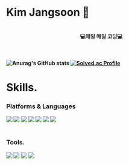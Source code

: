 # Kim Jangsoon 🐹
<div align="center"><br/>
 <b>💻매일 매일 코딩💻<br/><br/>
    </div><br/>
   
![Anurag's GitHub stats](https://github-readme-stats.vercel.app/api?username=KimJangsoon&show_icons=true&theme=radical)
[![Solved.ac Profile](http://mazassumnida.wtf/api/v2/generate_badge?boj=ssnssnl)](https://solved.ac/ssnssnl/)
    

# Skills.
### Platforms & Languages
   <img src="https://img.shields.io/badge/Python-3776AB?style=flat&logo=Python&logoColor=white"> <img src="https://img.shields.io/badge/java-007396?style=flat&logo=java&logoColor=white"> <img src="https://img.shields.io/badge/Dart-0175C2?style=flat&logo=dart&logoColor=white">  <img src="https://img.shields.io/badge/html5-E34F26?style=flat&logo=html5&logoColor=white"> <img src="https://img.shields.io/badge/css-1572B6?style=flat&logo=css3&logoColor=white"> <img src="https://img.shields.io/badge/vue.js-4FC08D?style=flat&logo=vue.js&logoColor=white"> <img src="https://img.shields.io/badge/Flutter-02569B?style=flat&logo=flutter&logoColor=white"> 
   <br/><br/>
   
### Tools.
<img src="https://img.shields.io/badge/intelliJ IDEA-000000?style=flat&logo=intelliJ IDEA&logoColor=white"> <img src="https://img.shields.io/badge/GitHub-181717?style=flat&logo=GitHub&logoColor=white"> <img src="https://img.shields.io/badge/Visual Studio Code-007ACC?style=flat&logo=Visual Studio Code&logoColor=white"> <img src="https://img.shields.io/badge/Android Studio-3DDC84?style=flat&logo=Android Studio&logoColor=white">



   

